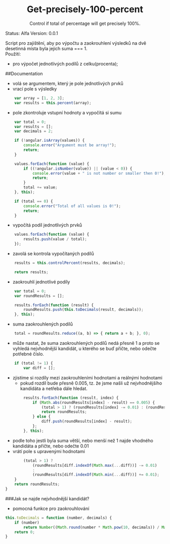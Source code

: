 <p align="center">
  <h1 align="center">Get-precisely-100-percent</h1>
  <p align="center">Control if total of percentage will get precisely 100%.</p>
</p>

Status: Alfa
Version: 0.0.1

Script pro zajištění, aby po výpočtu a zaokrouhlení výsledků na dvě desetinná místa byla jejich suma === 1.<br>
Použití:
- pro výpočet jednotlivých podílů z celku(procenta);

##Documentation

- volá se argumentem, který je pole jednotlivých prvků
- vrací pole s výsledky
```js
    var array = [1, 2, 3];
    var results = this.percent(array);
```

- pole zkontroluje vstupní hodnoty a vypočítá si sumu
```js
    var total = 0;
    var results = [];
    var decimals = 2;

    if (!angular.isArray(values)) {
        console.error("Argument must be array!");
        return;
    }

    values.forEach(function (value) {
        if ((!angular.isNumber(value)) || (value < 0)) {
            console.error(value + " is not number or smaller then 0!");
            return;
        }
        total += value;
    }, this);

    if (total == 0) {
        console.error("Total of all values is 0!");
        return;
    }
```

- vypočítá podíl jednotlivých prvků
```js
    values.forEach(function (value) {
        results.push(value / total);
    });
```

- zavolá se kontrola vypočítaných podílů
```js
    results = this.controlPercent(results, decimals);
```
```js
    return results;
```

- zaokrouhlí jednotlivé podíly
```js
    var total = 0;
    var roundResults = [];

    results.forEach(function (result) {
        roundResults.push(this.toDecimals(result, decimals));
    }, this);
```

- suma zaokrouhlených podílů
```js
    total = roundResults.reduce((a, b) => { return a + b; }, 0);
```

- může nastat, že suma zaokrouhlených podílů nedá přesně 1 a proto se vyhledá nejvhodnější kandidát, u kterého se buď přičte, nebo odečte potřebné číslo.
```js
    if (total != 1) {
        var diff = [];
```
- zjistíme si rozdíly mezi zaokrouhleními hodnotami a reálnými hodnotami
    - pokud rozdíl bude přesně 0.005, tz. že jsme našli už nejvhodnějšího kandidáta a netřeba dále hledat.  
```js
        results.forEach(function (result, index) {
            if (Math.abs(roundResults[index] - result) == 0.005) {
                (total > 1) ? (roundResults[index] -= 0.01) : (roundResults[index] += 0.01);
                return roundResults;
            } else {
                diff.push(roundResults[index] - result);
            };
        }, this);
```

- podle toho jestli byla suma větší, nebo menší než 1 najde vhodného kandidáta a přičte, nebo odečte 0.01
- vrátí pole s upravenými hodnotami
```js
        (total > 1) ?
            (roundResults[diff.indexOf(Math.max(...diff))] -= 0.01)
            :
            (roundResults[diff.indexOf(Math.min(...diff))] += 0.01);
    }
    return roundResults;
} 
```

###Jak se najde nejvhodnější kandidát?

- pomocná funkce pro zaokrouhlování
```js
this.toDecimals = function (number, decimals) {
    if (number)
        return Number((Math.round(number * Math.pow(10, decimals)) / Math.pow(10, decimals)).toFixed(decimals));
    return 0;
}
```